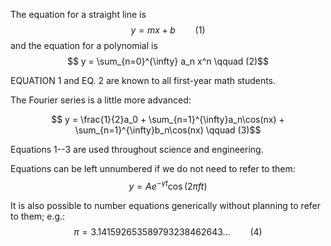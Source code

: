 The equation for a straight line is $$ y = mx + b \qquad (1)$$ and the
equation for a polynomial is
$$ y = \sum_{n=0}^{\infty} a_n x^n \qquad (2)$$

EQUATION 1 and EQ. 2 are known to all first-year math students.

The Fourier series is a little more advanced:

$$ y = \frac{1}{2}a_0 + \sum_{n=1}^{\infty}a_n\cos(nx)
                      + \sum_{n=1}^{\infty}b_n\cos(nx)
\qquad (3)$$

Equations 1--3 are used throughout science and engineering.

Equations can be left unnumbered if we do not need to refer to them:
$$ y = A e^{-\gamma t}\cos(2\pi f t) $$

It is also possible to number equations generically without planning to
refer to them; e.g.:
$$ \pi = 3.141592653589793238462643\dots \qquad (4)$$
